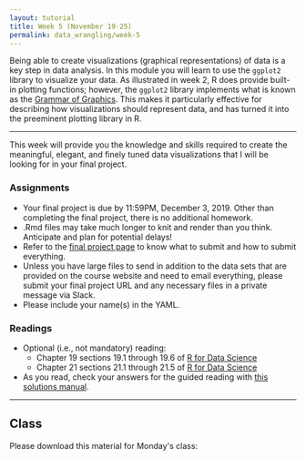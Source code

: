 ```yaml
---
layout: tutorial
title: Week 5 (November 19-25)
permalink: data_wrangling/week-5
---
```


Being able to create visualizations (graphical representations) of data is a key step in data analysis. In this module you will learn to use the `ggplot2` library to visualize your data. As illustrated in week 2, R does provide built-in plotting functions; however, the `ggplot2` library implements what is known as the [Grammar of Graphics](https://www.amazon.com/Grammar-Graphics-Statistics-Computing/dp/0387245448). This makes it particularly effective for describing how visualizations should represent data, and has turned it into the preeminent plotting library in R.

<hr>

This week will provide you the knowledge and skills required to create the meaningful, elegant, and finely tuned data visualizations that I will be looking for in your final project.

### Assignments

- Your final project is due by 11:59PM, December 3, 2019.  Other than completing the final project, there is no additional homework.
- .Rmd files may take much longer to knit and render than you think.  Anticipate and plan for potential delays!
- Refer to the [final project page](final-project) to know what to submit and how to submit everything.
- Unless you have large files to send in addition to the data sets that are provided on the course website and need to email everything, please submit your final project URL and any necessary files in a private message via Slack.
- Please include your name(s) in the YAML.


### Readings

- Optional (i.e., not mandatory) reading:
    + Chapter 19 sections 19.1 through 19.6 of [R for Data Science](https://r4ds.had.co.nz/)
    + Chapter 21 sections 21.1 through 21.5 of [R for Data Science](https://r4ds.had.co.nz/)
- As you read, check your answers for the guided reading with [this solutions manual](https://jrnold.github.io/r4ds-exercise-solutions/).
   
<hr>   

## Class

Please download this material for Monday's class: &nbsp; <a href="https://www.dropbox.com/sh/87jwfq4t9nu8521/AAAwVu119Nezis2Q09aCQThra?dl=1" style="color:black;"><i class="fa fa-cloud-download" style="font-size:1em"></i></a>
